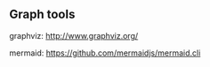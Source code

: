 ## Graph tools

graphviz: http://www.graphviz.org/

mermaid: https://github.com/mermaidjs/mermaid.cli
